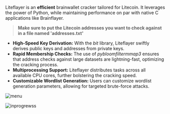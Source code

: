 Liteflayer is an **efficient** brainwallet cracker tailored for Litecoin. It leverages the power of Python, while maintaining performance on par with native C applications like Brainflayer.

> **Make sure to put the Litecoin addresses you want to check against in a file named 'addresses.txt'**

- **High-Speed Key Derivation:** With the _bit_ library, Liteflayer swiftly derives public keys and addresses from private keys.
- **Rapid Membership Checks:** The use of _pybloomfiltermmap3_ ensures that address checks against large datasets are lightning-fast, optimizing the cracking process.
- **Multiprocessing Support:** Liteflayer distributes tasks across all available CPU cores, further bolstering the cracking speed.
- **Customizable Wordlist Generation:** Users can customize wordlist generation parameters, allowing for targeted brute-force attacks.



![menu](https://github.com/BlueCookieWookie/Liteflayer/assets/118572084/0df7b78f-0f4b-4bff-af5b-be19690af869)


![inprogrewss](https://github.com/BlueCookieWookie/Liteflayer/assets/118572084/a5716501-3c00-4796-be0f-cb99dfe52293)
